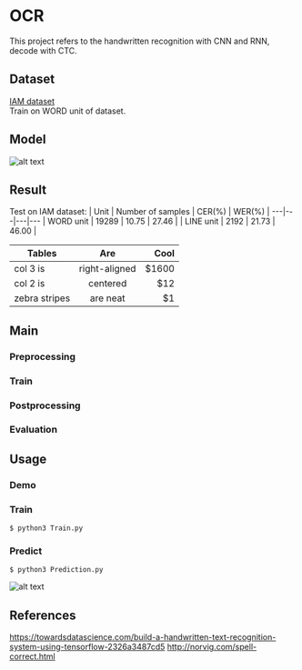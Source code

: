 # OCR
This project refers to the handwritten recognition with CNN and RNN, decode with CTC.

## Dataset
[IAM dataset](http://www.fki.inf.unibe.ch/databases/iam-handwriting-database/download-the-iam-handwriting-database)  
Train on WORD unit of dataset.

## Model
![alt text](https://github.com/tuandoan998/OCR_IAM-dataset/blob/master/model.png)

## Result
Test on IAM dataset:
|  Unit      | Number of samples | CER(%) | WER(%) |
---|---|---|---
| WORD unit  | 19289             | 10.75  | 27.46  |
| LINE unit  | 2192              | 21.73  | 46.00  |

| Tables        | Are           | Cool  |
| ------------- |:-------------:| -----:|
| col 3 is      | right-aligned | $1600 |
| col 2 is      | centered      |   $12 |
| zebra stripes | are neat      |    $1 |

## Main
### Preprocessing
### Train
### Postprocessing
### Evaluation


## Usage

### Demo

### Train
```
$ python3 Train.py
```

### Predict
```
$ python3 Prediction.py
```
![alt text](https://github.com/tuandoan998/OCR_IAM-dataset/blob/master/test_img/Screenshot.png)

## References
https://towardsdatascience.com/build-a-handwritten-text-recognition-system-using-tensorflow-2326a3487cd5
http://norvig.com/spell-correct.html
